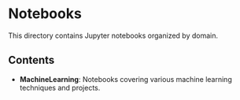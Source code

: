 # Notebooks

This directory contains Jupyter notebooks organized by domain.

## Contents

- **MachineLearning**: Notebooks covering various machine learning techniques and projects.
